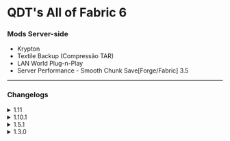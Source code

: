 # QDT's All of Fabric 6

### Mods Server-side
- Krypton
- Textile Backup (Compressão TAR)
- LAN World Plug-n-Play
- Server Performance - Smooth Chunk Save[Forge/Fabric] 3.5

---
### Changelogs
<details>
<summary>1.11</summary>
  
  ### QDT's All of Fabric 6 1.11 v1 - 30/12/2023

  Essa versão foi criada a partir de um upgrade da 1.10.1 v3 portanto os mods manualmente adicionados anteriormente permaneceram.

  ### Atualizar o Fabric para versão 0.15.7

  ### Atualizações
  - FTB Quests 1902.5.8 (Build 345)
  - Powah! 4.0.11
  - Zenith 0.7.2
  - Immersive Aircraft 0.7.1
  - Snowy Spirits 2.2.0
  - Friends&Foes 2.0.9
  - Memory Leak Fix 1.1.5
  - BotanyPots 9.0.4
  
</details>

<details>
<summary>1.10.1</summary>

  ### QDT's All of Fabric 6 1.10.1 v3 - 01/01/2024
  - VoxelMap foi removido e substituido pelo FTB Chunks pois foi determinado que os problemas de FPS anteriores não eram relacionados ao FTB Chunks; VoxelMap atual está bugado e foi descontinuado.

  ### Adicionar esse mods
  - Cooking for Blockheads 13.3.4 (Atualizar)
  - Farming for Blockheads 11.3.5 (Atualizar)
  - Create Slice & Dice 2.3.2 (Atualizar)
  - FTB Quests 1902.5.7-build.326 (Atualizar)

  - FTB Chunks 1902.4.3-build.321
  - FTB XMod Compat 1.2.3
  - Max Enchant X 1.3

  ### Remover esses mods
  - VoxelMap

  ---
  ### QDT's All of Fabric 6 1.10.1 v2 - 31/12/2023
  - Recipes do BotanyPots foram arrumados

  ### Adicionar esse mods
  - Memory Leak Fix 1.1.2
  - More Culling 0.17
  - Exordium 1.0.2 (Renderiza o inventario num FPS menor)
  - Observable 3.3.1 (Ajuda a diagonsticar lag)

  ---
  ### QDT's All of Fabric 6 1.10.1 v1 - 30/12/2023

  Essa versão foi criada a partir de um upgrade da 1.5.1 portanto os mods manualmente adicionados anteriormente permaneceram

  ### Workarounds
  - Powah! 4.0.6 (Downgrade) - Após o update 4.0.7 https://github.com/Technici4n/Powah/pull/79 foi introduzido um crash relacionado ao carregamento de Trinkets
  
  ### Tirar alguns mods que foram adicionados na atualização
  - Spice of Fabric (Fabric) - Tem que comer comidas diferenciadas
  - Better Combat [Fabric & Forge] - Animação bonitinha
  - FTB Chunks

  ### Adicionar esse mods
  - Zenith 0.7.1 (Upgrade)
  - Immersive Aircraft 0.6.2 (Upgrade)

  - MC Dungeon Artifacts 1.5.3 (Acidentalmente removido durante o upgrade pra 1.5)

  ### Adicionar alguns mods que foram tirados durante as atualização pra evitar de quebrar o mundo
  - Snowy Spirit 2.1.13 (Upgrade)
  - MedievalWeapons 1.4.5 (Upgrade)
  - YUNG's Better Nether Fortresses 1.0.6 (Upgrade)
  - BotanyPots 9.0.42 (Upgrade)
  - BotanyTrees 5.0.8 (Upgrade)

  - Friends&Foes 2.0.6 (Substituto do Mob Vote 2022)
</details>

<details>
<summary>1.5.1</summary>

  ### QDT's All of Fabric 6 1.5.1 v3 - 30/03/2023

  ### Adicionar esse mods
  - Cull Less Leaves 1.0.6
  - Immersive Portals
  - Ring of Repair
  - Repair Kit
  - High-Speed Rail 0.0.2
  - Zenith
  - Sound Muffler (CurseForge)
  - Create Slice & Dice

  ### Atualizar esses mods
  - Building Wand (2.6.5)
  - Vinery (1.2.4)
  - Traveler's Backpack (8.2.19)
  - Mine Cells (1.4.0)

  ### Adicionar alguns mods que foram tirados na atualização pra evitar de quebrar o mundo
  - Snowy Spirit
  - More Frogs
  - MedievalWeapons 
  - Lil' Wings
  - Small Ships
  - Shroom Dealers!
  - Mob Vote 2022 [Fabric] - Sniffer, Rascal, Tuff Golem
  - YUNG's Better Nether Fortresses

  ### Tirar alguns mods que foram adicionados na atualização
  - Spice of Fabric (Fabric) - Tem que comer comidas - diferenciadas
  - Better Combat [Fabric & Forge] - Animação bonitinha
  - More Mob Variants - Adiciona mob bonitinho (opcional)
</details>

<details>
<summary>1.3.0</summary>
  
  ### QDT's All of Fabric 6 1.3.0 v1 - 22/03/2023
  - Downgrade pro Iris 1.4.0
  - Immersive Portals 2.3.1
  - Ring of Repair
  - Repair Kit 
  - Atualizar o Roughly Enough Items pra ultima versão (9.1.595)
  - High-Speed Rail (Uso pra Gravel)
  - MC Dungeon Artifacts
</details>
